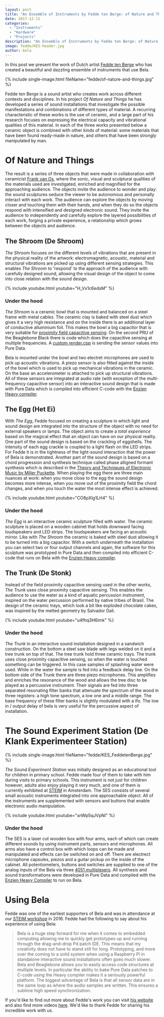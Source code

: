 ```yaml
---
layout: post
title: "An Ensemble of Instruments by Fedde ten Berge: of Nature and Things"
date: 2017-12-12
categories:
  - "Instruments"
  - "Hardware"
  - "Projects"
description: "An Ensemble of Instruments by Fedde ten Berge: of Nature and Things"
image: fedde/KES-header.jpg
author: bela
---
```

In this post we present the work of Dutch artist [Fedde ten Berge](http://www.feddetenberge.nl/) who has created a beautiful and dazzling ensemble of instruments that use Bela.

{% include single-image.html fileName="fedde/of-nature-and-things.jpg" %}

Fedde ten Berge is a sound artist who creates work across different contexts and disciplines. In his project *Of Nature and Things* he has developed a series of sound installations that investigate the possible manifestations and combinations of different types of material. A recurring characteristic of these works is the use of ceramic, and a large part of his research focuses on expressing the electrical capacity and vibrational qualities of this material. In each of the three works presented below a ceramic object is combined with other kinds of material: some materials that have been found ready-made in nature, and others that have been strongly manipulated by man.

# Of Nature and Things

The result is a series of three objects that were made in collaboration with ceramicist [Frank van Os](http://www.barst-keramiek.nl/), where the sonic, visual and sculptural qualities of the materials used are investigated, enriched and magnified for the approaching audience. The objects invite the audience to wonder and play: the sound sculptures seduce the viewer to be autonomous and personally interact with each work. The audience can explore the objects by moving closer and touching them with their hands, and when they do so the objects respond with intensified and designed electronic sound. They invite the audience to independently and carefully explore the layered possibilities of each work, forging a private experience, a relationship which grows between the objects and audience.

## The Shroom (De Shroom)
*The Shroom* focuses on the different levels of vibrations that are present in the physical reality of the artwork: electromagnetic, acoustic, material and structural vibrations are picked up using different sensing strategies. This enables *The Shroom* to 'respond' to the approach of the audience with carefully designed sound, allowing the visual design of the object to come into close relation with the sound design. 

{% include youtube.html youtube="H_Vx1c6edsM" %}

### Under the hood
*The Shroom* is a ceramic bowl that is mounted and balanced on a steel frame with metal cables. The ceramic clay is baked with steel dust which gives it a very high resistance and on the inside there is an additional layer of conductive alluminium foil. This makes the bowl a big capacitor that is very suitable for [proximity field capacitive sensing](http://sensorwiki.org/doku.php/sensors/capacitive). On the second PRU of the Beaglebone Black there is code which does the capacitive sensing at multiple frequencies. A [custom render.cpp](https://github.com/BelaPlatform/Bela/tree/master/examples/08-PureData/customRender) is sending the sensor values into Pure Data. 

Bela is mounted under the bowl and two electret microphones are used to pick up acoustic vibrations. A piezo sensor is also fitted against the inside of the bowl which is used to pick up mechanical vibrations in the ceramic. On the base an accelerometer is attached to pick up structural vibrations. All of these sensors are integrated at audio rate (with exception of the multi-frequency capacitive sensor) into an interactive sound design that is made with Pure Data which is compiled into efficient C-code with the [Enzien Heavy compiler](https://enzienaudio.com/).


## The Egg (Het Ei)

With *The Egg*, Fedde focused on creating a sculpture in which light and sound design are integrated into the structure of the object with no need for external speakers or lamps. The object aims to create a *total experience* based on the magical effect that an object can have on our physical reality. One part of the sound design is based on the crackling of eggshells. The intensity of each egg crackle is coupled to a light flash on the LED strips. For Fedde it is in the tightness of the light-sound interaction that the power of Bela is demonstrated. Another part of the sound design is based on a chord progression and synthesis technique called phase alligned formant synthesis which is described in the [Theory and Techniques of Electronic Music by Miller Puckette](http://msp.ucsd.edu/techniques.htm). When playing the egg there are three main nuances at work: when you move close to the egg the sound design becomes more intense, when you move out of the proximity field the chord changes, and when you touch the water the most intense effect is achieved.

{% include youtube.html youtube="CO8pXlg1LH4" %}

### Under the hood
*The Egg* is an interactive ceramic sculpture filled with water. The ceramic sculpture is placed on a wooden cabinet that holds downward facing loudspeakers and LED strips. The loudspeakers are facing an acoustic mirror. Like with *The Shroom* the ceramic is baked with steel dust allowing it to be turned into a big capacitor. With a switch underneath the installation you can select two or four output channels and again, the software for this sculpture was prototyped in Pure Data and then compiled into efficient C-code that runs on Bela with the [Enzien Heavy compiler](https://enzienaudio.com/).


## The Trunk (De Stonk)
Instead of the field proximity capacitive sensing used in the other works, *The Trunk* uses close proximity capacitive sensing. This enables the audience to use the water as a kind of aquatic percussion instrument, inspired on the water percussion performed by native tribes of Brasil. The design of the ceramic trays, which look a bit like exploded chocolate cakes, was inspired by the melted geometry by Salvador Dali.

{% include youtube.html youtube="u4fhq3H6imk" %}

### Under the hood
*The Trunk* in an interactive sound installation designed in a sandwich construction. On the bottom a steel saw blade with legs welded on it and a tree trunk on top of that. The tree trunk hold three ceramic trays. The trunk uses close proximity capacitive sensing, so when the water is touched something can be triggered. In this case samples of splashing water were used. While in the water the sample is fed into a feedback delay line. On the bottom side of the Trunk there are three piezo microphones. This amplifies and enriches the resonance of the wood and allows the tree disc to be played as a percussive instrument. Their signals are fed into three separated resonating filter banks that attenuate the spectrum of the wood in three registers: a high tone spectrum, a low one and a middle range. The base frequency of these filter banks is slightly modulated with a lfo. The low in / output delay of bela is very useful for the percussive aspect of installation.


# The Sound Experiment Station (De Klank Experimenteer Station)

{% include single-image.html fileName="fedde/KES_FeddetenBerge.jpg" %}

*The Sound Experiment Station* was initially designed as an educational tool for children in primary school. Fedde made four of them to take with him during visits to primary schools. This instrument is not just for children however, adults also enjoy playing it very much, and one of them is currently exhibited at [STEIM](http://steim.org/) in Amsterdam. The SES consists of several small acoustic instruments integrated into one approachable object. All of the instruments are supplemented with sensors and buttons that enable electronic audio manipulation.

{% include youtube.html youtube="snWp5qJVpNI" %}

### Under the hood
The SES is a laser cut wooden box with four arms, each of which can create different sounds by using instrument parts, sensors and microphones. All arms also have a control box with which loops can be made and manipulated and effects can be switched on and off. There are electrect microphone capsules, piezos and a guitar pickup on the inside of the cabinet. All potentiometers, buttons and switches are supplied to one of the analog inputs of the Bela via three [4051 multiplexers](http://www.ti.com/lit/ds/symlink/cd4051b.pdf). All synthesis and sound transformations were developed in Pure Data and compiled with the [Enzien Heavy Compiler](https://github.com/BelaPlatform/Bela/wiki/Running-Puredata-patches-on-Bela#heavy) to run on Bela.


# Using Bela
Fedde was one of the earliest supporters of Bela and was in attendance at our [STEIM workshop](http://blog.bela.io/2016/12/15/steim/) in 2016. Fedde had the following to say about his experience of using Bela: 

> Bela is a huge step forward for me when it comes to embedded computing allowing me to quickly get prototypes up and running through the drag-and-drop Pd patch IDE. This means that my creativity does not have to stand still for long. Prototyping, and more over the coming to a solid system when using a Raspberry Pi in standalone interactive sound installations often goes much slower. Bela and Beaglebone allows you to easily access code structures at multiple levels. In particular the ability to bake Pure Data patches to C-code using the Heavy compiler makes it a seriously powerful platform. The biggest advantage of Bela is that all sensor data are in the same loop as where the audio samples are written. This ensures a sublime high speed synchronization.


If you'd like to find out more about Fedde's work you can visit [his website](http://www.feddetenberge.nl/) and also find more videos [here](https://www.youtube.com/user/freddylimburg/videos). We'd like to thank Fedde for sharing his incredible work with us.
